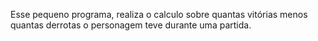 Esse pequeno programa, realiza o calculo sobre quantas vitórias menos quantas derrotas o personagem teve durante uma partida.